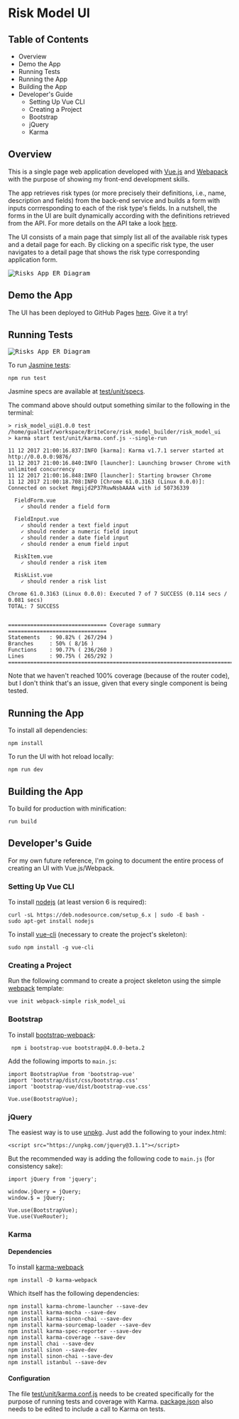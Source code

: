 # Risk Model UI

## Table of Contents

<!-- MarkdownTOC -->

- Overview
- Demo the App
- Running Tests
- Running the App
- Building the App
- Developer's Guide
    - Setting Up Vue CLI
    - Creating a Project
    - Bootstrap
    - jQuery
    - Karma

<!-- /MarkdownTOC -->

## Overview

This is a single page web application developed with [Vue.js](https://vuejs.org) and [Webapack](https://webpack.js.org/) with the purpose of showing my front-end development skills.

The app retrieves risk types (or more precisely their definitions, i.e., name, description and fields) from the back-end service and builds a form with inputs corrresponding to each of the risk type's fields. In a nutshell, the forms in the UI are built dynamically according with the definitions retrieved from the API. For more details on the API take a look [here](../risk_model_api/README.md).

The UI consists of a main page that simply list all of the available risk types and a detail page for each. By clicking on a specific risk type, the user navigates to a detail page that shows the risk type corresponding application form.

<kbd>![Risks App ER Diagram](../images/run_ui.gif)</kbd>

## Demo the App

The UI has been deployed to GitHub Pages [here](https://marciogualtieri.github.io/risk_model_builder/risk_model_ui/demo/). Give it a try!

## Running Tests

<kbd>![Risks App ER Diagram](../images/run_ui_tests.gif)</kbd>

To run [Jasmine tests](https://jasmine.github.io/):

    npm run test

Jasmine specs are available at [test/unit/specs](test/unit/specs).

The command above should output something similar to the following in the terminal:

    > risk_model_ui@1.0.0 test /home/gualtief/workspace/BriteCore/risk_model_builder/risk_model_ui
    > karma start test/unit/karma.conf.js --single-run
     
    11 12 2017 21:00:16.837:INFO [karma]: Karma v1.7.1 server started at http://0.0.0.0:9876/
    11 12 2017 21:00:16.840:INFO [launcher]: Launching browser Chrome with unlimited concurrency
    11 12 2017 21:00:16.848:INFO [launcher]: Starting browser Chrome
    11 12 2017 21:00:18.708:INFO [Chrome 61.0.3163 (Linux 0.0.0)]: Connected on socket Rmgijd2P37RuwNsbAAAA with id 50736339
     
      FieldForm.vue
        ✓ should render a field form
     
      FieldInput.vue
        ✓ should render a text field input
        ✓ should render a numeric field input
        ✓ should render a date field input
        ✓ should render a enum field input
     
      RiskItem.vue
        ✓ should render a risk item
     
      RiskList.vue
        ✓ should render a risk list
     
    Chrome 61.0.3163 (Linux 0.0.0): Executed 7 of 7 SUCCESS (0.114 secs / 0.081 secs)
    TOTAL: 7 SUCCESS
     
     
    =============================== Coverage summary ===============================
    Statements   : 90.82% ( 267/294 )
    Branches     : 50% ( 8/16 )
    Functions    : 90.77% ( 236/260 )
    Lines        : 90.75% ( 265/292 )
    ================================================================================

Note that we haven't reached 100% coverage (because of the router code), but I don't think that's an issue, given that every single component is being tested.

## Running the App

To install all dependencies:

    npm install

To run the UI with hot reload locally:

    npm run dev

## Building the App

To build for production with minification:

    run build

## Developer's Guide

For my own future reference, I'm going to document the entire process of creating an UI with Vue.js/Webpack.

### Setting Up Vue CLI

To install [nodejs](https://nodejs.org/en/) (at least version 6 is required):

    curl -sL https://deb.nodesource.com/setup_6.x | sudo -E bash -
    sudo apt-get install nodejs

To install [vue-cli](https://github.com/vuejs/vue-cli) (necessary to create the project's skeleton):

    sudo npm install -g vue-cli

### Creating a Project

Run the following command to create a project skeleton using the simple [webpack](https://webpack.js.org/) template:

    vue init webpack-simple risk_model_ui

### Bootstrap

To install [bootstrap-webpack](https://github.com/gowravshekar/bootstrap-webpack):

     npm i bootstrap-vue bootstrap@4.0.0-beta.2

Add the following imports to `main.js`:

    import BootstrapVue from 'bootstrap-vue'
    import 'bootstrap/dist/css/bootstrap.css'
    import 'bootstrap-vue/dist/bootstrap-vue.css'
     
    Vue.use(BootstrapVue);

### jQuery

The easiest way is to use [unpkg](https://unpkg.com/#/). Just add the following to your index.html:

    <script src="https://unpkg.com/jquery@3.1.1"></script>

But the recommended way is adding the following code to `main.js` (for consistency sake):

    import jQuery from 'jquery';
     
    window.jQuery = jQuery;
    window.$ = jQuery;
     
    Vue.use(BootstrapVue);
    Vue.use(VueRouter);

### Karma

#### Dependencies

To install [karma-webpack](https://github.com/webpack-contrib/karma-webpack)

    npm install -D karma-webpack

Which itself has the following dependencies:

    npm install karma-chrome-launcher --save-dev
    npm install karma-mocha --save-dev
    npm install karma-sinon-chai --save-dev
    npm install karma-sourcemap-loader --save-dev
    npm install karma-spec-reporter --save-dev
    npm install karma-coverage --save-dev
    npm install chai --save-dev
    npm install sinon --save-dev
    npm install sinon-chai --save-dev
    npm install istanbul --save-dev

#### Configuration

The file [test/unit/karma.conf.js](test/unit/karma.conf.js) needs to be created specifically for the purpose of running tests and coverage with Karma.
[package.json](package.json) also needs to be edited to include a call to Karma on tests.
